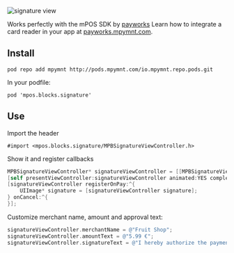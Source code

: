 ![signature view](https://bitbucket.org/payworks/mpos.ios.blocks.signatureview/raw/b9bb9a553242d9a5150f4b20cda018abaf04644d/screen.png "Signature View")

Works perfectly with the mPOS SDK by [payworks](http://www.payworksmobile.com)  Learn how to integrate a card reader in your app at [payworks.mpymnt.com](http://www.payworks.mpymnt.com).

## Install

    pod repo add mpymnt http://pods.mpymnt.com/io.mpymnt.repo.pods.git

In your podfile:

    pod 'mpos.blocks.signature'

## Use

Import the header

    #import <mpos.blocks.signature/MPBSignatureViewController.h>

Show it and register callbacks

```objectivec
MPBSignatureViewController* signatureViewController = [[MPBSignatureViewController alloc]init];
[self presentViewController:signatureViewController animated:YES completion:nil];
[signatureViewController registerOnPay:^{
    UIImage* signature = [signatureViewController signature];            
} onCancel:^{
}];
```

Customize merchant name, amount and approval text:

```objectivec
signatureViewController.merchantName = @"Fruit Shop";
signatureViewController.amountText = @"5.99 €";
signatureViewController.signatureText = @"I hereby authorize the payment of 5.99 € to Fruit Shop.";
```